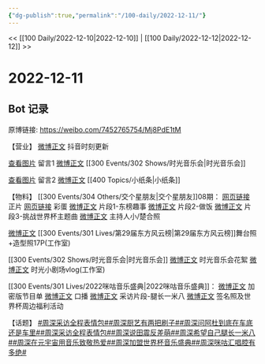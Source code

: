 ```yaml
---
{"dg-publish":true,"permalink":"/100-daily/2022-12-11/"}
---
```



<< [[100 Daily/2022-12-10\|2022-12-10]] | [[100 Daily/2022-12-12\|2022-12-12]] >>

# 2022-12-11

## Bot 记录

原博链接: https://weibo.com/7452765754/Mj8PdE1tM

【营业】
[微博正文](https://m.weibo.cn/6466290670/4845450136130483) 抖音时刻更新

[查看图片](https://wx2.sinaimg.cn/large/0088n2Pggy1h9088hzp95j30yi0ivwfu.jpg) 留言1 [微博正文](https://m.weibo.cn/1355837881/4845505564378766) [[300 Events/302 Shows/时光音乐会\|时光音乐会]]

[查看图片](https://wx4.sinaimg.cn/large/0088n2Pggy1h9088nzagej30yi0a4q3q.jpg) 留言2 [微博正文](https://m.weibo.cn/1736988591/4845243956206532) [[400 Topics/小纸条\|小纸条]]

【物料】
[[300 Events/304 Others/交个星朋友\|交个星朋友]]08期：
[网页链接](https://weibo.cn/sinaurl?u=https%3A%2F%2Fbp-share.bestv.com.cn%2Fbp-share%2FsharePage.html%3FtitleId%3D557532%26contentId%3D-1%26currentEpisode%3D0%26modelType%3D1%26curModel%3D0%26version%3D4.9.6%26platform%3Dios) 正片
[网页链接](https://weibo.cn/sinaurl?u=https%3A%2F%2Fbp-share.bestv.com.cn%2Fbp-share%2FsharePage.html%3FtitleId%3D557526%26contentId%3D-1%26currentEpisode%3D0%26modelType%3D1%26curModel%3D0%26version%3D4.9.6%26platform%3Dios) 彩蛋
[微博正文](https://m.weibo.cn/7779932378/4845461468874354) 片段1-东榜趣事
[微博正文](https://m.weibo.cn/7779932378/4845466501514041) 片段2-做饭
[微博正文](https://m.weibo.cn/7779932378/4845470281898377) 片段3-挑战世界杯主题曲
[微博正文](https://m.weibo.cn/5744289682/4845519630771552) 主持人小/楚合照

[微博正文](https://m.weibo.cn/7478855230/4845492825754071) [[300 Events/301 Lives/第29届东方风云榜\|第29届东方风云榜]]舞台照+造型照17P(工作室)

[[300 Events/302 Shows/时光音乐会\|时光音乐会]]
[微博正文](https://m.weibo.cn/7703778879/4845445119476812) 时光音乐会花絮
[微博正文](https://m.weibo.cn/7478855230/4845534130734458) 时光小剧场vlog(工作室)

[[300 Events/301 Lives/2022咪咕音乐盛典\|2022咪咕音乐盛典]]：
[微博正文](https://m.weibo.cn/1867028705/4845205419723337) 加密版节目单
[微博正文](https://m.weibo.cn/1867028705/4845550182865980) 口播
[微博正文](https://m.weibo.cn/1867028705/4845538866628208) 采访片段-腿长一米八
[微博正文](https://m.weibo.cn/1867028705/4845501742323755) 签名照及世界杯周边福利活动

【话题】
[#周深采访全程表情包#](https://s.weibo.com/weibo?q=%23%E5%91%A8%E6%B7%B1%E9%87%87%E8%AE%BF%E5%85%A8%E7%A8%8B%E8%A1%A8%E6%83%85%E5%8C%85%23)[#周深厨艺有两把刷子#](https://s.weibo.com/weibo?q=%23%E5%91%A8%E6%B7%B1%E5%8E%A8%E8%89%BA%E6%9C%89%E4%B8%A4%E6%8A%8A%E5%88%B7%E5%AD%90%23)[#周深问阿杜到底在车底还是车里#](https://s.weibo.com/weibo?q=%23%E5%91%A8%E6%B7%B1%E9%97%AE%E9%98%BF%E6%9D%9C%E5%88%B0%E5%BA%95%E5%9C%A8%E8%BD%A6%E5%BA%95%E8%BF%98%E6%98%AF%E8%BD%A6%E9%87%8C%23)[#周深采访全程表情包#](https://s.weibo.com/weibo?q=%23%E5%91%A8%E6%B7%B1%E9%87%87%E8%AE%BF%E5%85%A8%E7%A8%8B%E8%A1%A8%E6%83%85%E5%8C%85%23)[#周深说田震反差萌#](https://s.weibo.com/weibo?q=%23%E5%91%A8%E6%B7%B1%E8%AF%B4%E7%94%B0%E9%9C%87%E5%8F%8D%E5%B7%AE%E8%90%8C%23)[#周深希望自己腿长一米八#](https://s.weibo.com/weibo?q=%23%E5%91%A8%E6%B7%B1%E5%B8%8C%E6%9C%9B%E8%87%AA%E5%B7%B1%E8%85%BF%E9%95%BF%E4%B8%80%E7%B1%B3%E5%85%AB%23)[#周深在元宇宙用音乐致敬热爱#](https://s.weibo.com/weibo?q=%23%E5%91%A8%E6%B7%B1%E5%9C%A8%E5%85%83%E5%AE%87%E5%AE%99%E7%94%A8%E9%9F%B3%E4%B9%90%E8%87%B4%E6%95%AC%E7%83%AD%E7%88%B1%23)[#周深加盟世界杯音乐盛典#](https://s.weibo.com/weibo?q=%23%E5%91%A8%E6%B7%B1%E5%8A%A0%E7%9B%9F%E4%B8%96%E7%95%8C%E6%9D%AF%E9%9F%B3%E4%B9%90%E7%9B%9B%E5%85%B8%23)[#周深咪咕汇唱腔有多绝#](https://s.weibo.com/weibo?q=%23%E5%91%A8%E6%B7%B1%E5%92%AA%E5%92%95%E6%B1%87%E5%94%B1%E8%85%94%E6%9C%89%E5%A4%9A%E7%BB%9D%23)
